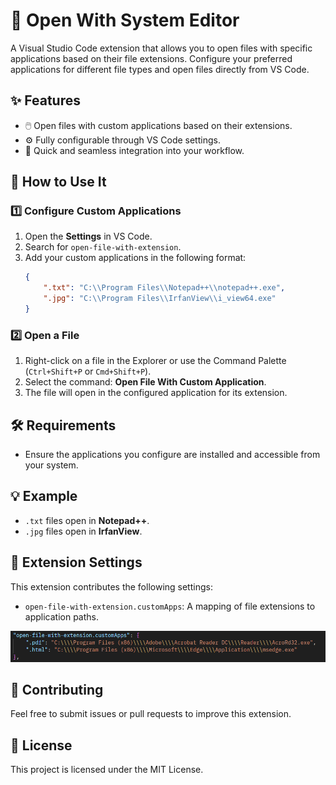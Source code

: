 # 📂 Open With System Editor

A Visual Studio Code extension that allows you to open files with specific applications based on their file extensions. Configure your preferred applications for different file types and open files directly from VS Code.

## ✨ Features
- 🖱️ Open files with custom applications based on their extensions.
- ⚙️ Fully configurable through VS Code settings.
- 🚀 Quick and seamless integration into your workflow.

## 📖 How to Use It

### 1️⃣ Configure Custom Applications
1. Open the **Settings** in VS Code.
2. Search for `open-file-with-extension`.
3. Add your custom applications in the following format:
   ```json
   {
       ".txt": "C:\\Program Files\\Notepad++\\notepad++.exe",
       ".jpg": "C:\\Program Files\\IrfanView\\i_view64.exe"
   }
   ```

### 2️⃣ Open a File
1. Right-click on a file in the Explorer or use the Command Palette (`Ctrl+Shift+P` or `Cmd+Shift+P`).
2. Select the command: **Open File With Custom Application**.
3. The file will open in the configured application for its extension.

## 🛠️ Requirements
- Ensure the applications you configure are installed and accessible from your system.

## 💡 Example
- `.txt` files open in **Notepad++**.
- `.jpg` files open in **IrfanView**.

## 🧩 Extension Settings
This extension contributes the following settings:
- `open-file-with-extension.customApps`: A mapping of file extensions to application paths.

![Alt text](./setting_example.png)
## 🤝 Contributing
Feel free to submit issues or pull requests to improve this extension.

## 📜 License
This project is licensed under the MIT License.
